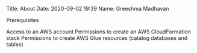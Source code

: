 Title: About
Date: 2020-09-02 19:39
Name: Greeshma Madhavan

Prerequisites

Access to an AWS account
Permissions to create an AWS CloudFormation stack
Permissions to create AWS Glue resources (catalog databases and tables)
